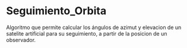 # Seguimiento_Orbita

Algoritmo que permite calcular los ángulos de azimut y elevacion de un satelite artificial para su seguimiento, a partir de la posicion de un observador.
